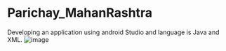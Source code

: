 # Parichay_MahanRashtra
Developing an application using android Studio and language is Java and XML.
![image](https://user-images.githubusercontent.com/111975037/236638815-3b7569e5-47e1-40c4-b6c4-c87ee9d8e624.png)
